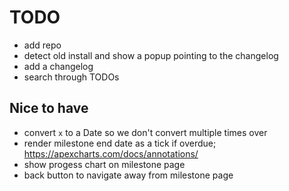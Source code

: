 # TODO

- add repo
- detect old install and show a popup pointing to the changelog
- add a changelog
- search through TODOs

## Nice to have

- convert `x` to a Date so we don't convert multiple times over
- render milestone end date as a tick if overdue; https://apexcharts.com/docs/annotations/
- show progess chart on milestone page
- back button to navigate away from milestone page
